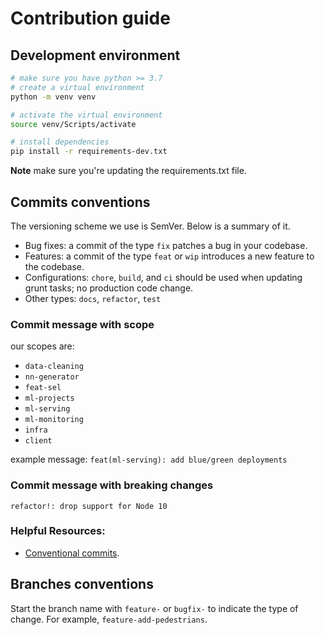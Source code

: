 # Contribution guide

## Development environment

```bash
# make sure you have python >= 3.7
# create a virtual environment
python -m venv venv

# activate the virtual environment
source venv/Scripts/activate

# install dependencies
pip install -r requirements-dev.txt
```

**Note** make sure you're updating the requirements.txt file.

## Commits conventions

The versioning scheme we use is SemVer. Below is a summary of it.

- Bug fixes: a commit of the type `fix` patches a bug in your codebase.
- Features: a commit of the type `feat` or `wip` introduces a new feature to the codebase.
- Configurations: `chore`, `build`, and `ci` should be used when updating grunt tasks; no production code change.
- Other types: `docs`, `refactor`, `test`

### Commit message with scope

our scopes are:

- `data-cleaning`
- `nn-generator`
- `feat-sel`
- `ml-projects`
- `ml-serving`
- `ml-monitoring`
- `infra`
- `client`

example message: `feat(ml-serving): add blue/green deployments`

### Commit message with breaking changes

`refactor!: drop support for Node 10`

### Helpful Resources:

- [Conventional commits](https://www.conventionalcommits.org/en/v1.0.0/).

## Branches conventions

Start the branch name with `feature-` or `bugfix-` to indicate the type of change. For example, `feature-add-pedestrians`.
